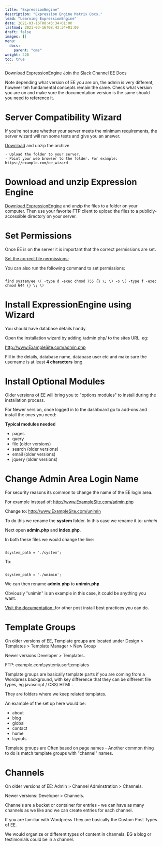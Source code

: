 ```yaml
---
title: "ExpressionEngine"
description: "Expression Engine Matrix Docs."
lead: "Learning ExpressionEngine"
date: 2021-03-16T08:43:34+01:00
lastmod: 2021-03-16T08:43:34+01:00
draft: false
images: []
menu:
  docs:
    parent: "cms"
weight: 220
toc: true
---
```


[Download ExpressionEngine](https://expressionengine.com/#ee6-download)
[Join the Slack Channel](https://expressionengine.com//blog/join-us-in-slack)
[EE Docs](https://docs.expressionengine.com/)

Note depending what version of EE you are on, the admin is very different, however teh fundamental concepts remain the same. Check what version you are on and make sure the documentation version is the same should you need to reference it. 

# Server Compatibility Wizard

If you’re not sure whether your server meets the minimum requirements, the server wizard will run some tests and give you an answer.

[Download](https://expressionengine.com/asset/file/ee_server_wizard.zip)  and unzip the archive.

    - Upload the folder to your server.
    - Point your web browser to the folder. For example: https://example.com/ee_wizard

# Download and unzip Expression Engine

[Download ExpressionEngine](https://expressionengine.com/#ee6-download) and unzip the files to a folder on your computer. Then use your favorite FTP client to upload the files to a publicly-accessible directory on your server.

# Set Permissions

Once EE is on the server it is important that the correct permissions are set. 

[Set the correct file permissions: ](https://docs.expressionengine.com/latest/installation/installation.html#3-set-file-permissions)

You can also run the following command to set permissions:

```

find system/ee \( -type d -exec chmod 755 {} \; \) -o \( -type f -exec chmod 644 {} \; \)

```

# Install ExpressionEngine using Wizard

You should have database details handy.

Open the installation wizard by adding /admin.php/ to the sites URL. eg:

http://www.ExampleSite.com/admin.php

Fill in the details, database name, database user etc and make sure the username is at least **4 characters** long.


# Install Optional Modules

Older versions of EE will bring you to "options modules" to install during the installation process. 

For Newer version, once logged in to the dashboard go to add-ons and install the ones you need:

**Typical modules needed**

- pages
- query
- file (older versions)
- search (older versions)
- email (older versions)
- jquery (older versions)


# Change Admin Area Login Name

For security reasons its common to change the name of the EE login area.

For example instead of:
http://www.ExampleSite.com/admin.php

Change to:
http://www.ExampleSite.com/unimin

To do this we rename the **system** folder. In this case we rename it to: *unimin*

Next open **admin.php** and **index.php**.

In both these files we would change the line:

```

$system_path = './system';

```

To:

```

$system_path = './unimin';

```

We can then rename **admin.php** to **unimin.php**

Obviously "unimin" is an example in this case, it could be anything you want.

[Visit the documentation: ](https://docs.expressionengine.com/latest/installation/best-practices.html) for other post install best practices you can do.


# Template Groups

On older versions of EE, Template groups are located under Design > Templates > Template Manager > New Group

Newer versions Developer > Templates.

FTP: example.com\system\user\templates

Template groups are basically template parts if you are coming from a Wordpress background, with key difference that they can be different file types, eg javascript / CSS/ HTML.

They are folders where we keep related templates. 

An example of the set up here would be:

- about
- blog
- global
- contact
- home
- layouts


Template groups are Often based on page names - Another common thing to do is match template groups with "channel" names.


# Channels

On older versions of EE: Admin > Channel Adminstration > Channels.

Newer versions: Developer > Channels.

Channels are a bucket or container for entries - we can have as many channels as we like and we can create entries for each channel.

If you are familiar with Wordpress They are basically the Custom Post Types of EE.

We would organize or different types of content in channels. EG a blog or testimonials could be in a channel.
